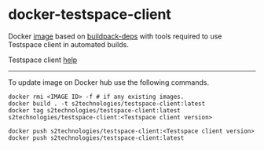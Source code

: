 # docker-testspace-client

Docker [image](https://hub.docker.com/r/s2technologies/testspace-client) based on [buildpack-deps](https://hub.docker.com/r/_/buildpack-deps/) with tools required to use Testspace client in automated builds.

Testspace client [help](https://help.testspace.com/reference:client-reference)

---

To update image on Docker hub use the following commands.
```
docker rmi <IMAGE ID> -f # if any existing images.
docker build . -t s2technologies/testspace-client:latest
docker tag s2technologies/testspace-client:latest s2technologies/testspace-client:<Testspace client version>

docker push s2technologies/testspace-client:<Testspace client version>
docker push s2technologies/testspace-client:latest
```